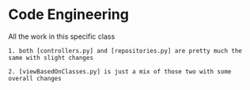 # Code Engineering
All the work in this specific class

```
1. both [controllers.py] and [repositories.py] are pretty much the same with slight changes

2. [viewBasedOnClasses.py] is just a mix of those two with some overall changes
```
